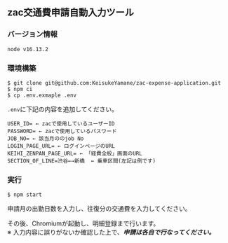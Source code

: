 ## zac交通費申請自動入力ツール

### バージョン情報
```node v16.13.2```

### 環境構築
```
$ git clone git@github.com:KeisukeYamane/zac-expense-application.git
$ npm ci
$ cp .env.exmaple .env
```
```.env```に下記の内容を追加してください。
```
USER_ID= ← zacで使用しているユーザーID
PASSWORD= ← zacで使用しているパスワード
JOB_NO= ← 該当月ののjob No
LOGIN_PAGE_URL= ← ログインページのURL
KEIHI_ZENPAN_PAGE_URL= ← 「経費全般」画面のURL
SECTION_OF_LINE=渋谷←→新橋  ← 乗車区間(左記は例です)
```

### 実行
```$ npm start```

申請月の出勤日数を入力し、往復分の交通費を入力してください。

その後、Chromiumが起動し、明細登録まで行います。   
※ 入力内容に誤りがないか確認した上で、***申請は各自で行なってください。***     
